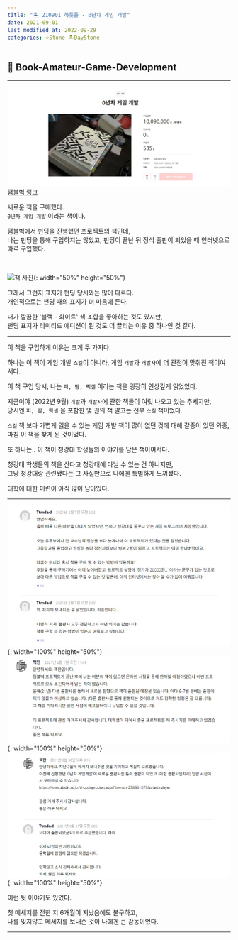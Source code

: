 ```yaml
---
title: "🏝️ 210901 하룻돌 - 0년차 게임 개발"
date: 2021-09-01
last_modified_at: 2022-09-29
categories: ⭐Stone 🏝️DayStone
---
```


## 🗿 Book-Amateur-Game-Development

---

![텀블벅 메인](\assets\img\210901\0000.jpg)
[텀블벅 링크](https://www.tumblbug.com/gamedev0th)

새로운 책을 구매했다.  
`0년차 게임 개발` 이라는 책이다.

텀블벅에서 펀딩을 진행했던 프로젝트의 책인데,  
나는 펀딩을 통해 구입하지는 않았고, 펀딩이 끝난 뒤 정식 출판이 되었을 때 인터넷으로 따로 구입했다.

<br>

![책 사진](\assets\img\210901\0001.jpg){: width="50%" height="50%"}

그래서 그런지 표지가 펀딩 당시와는 많이 다르다.  
개인적으로는 펀딩 때의 표지가 더 마음에 든다.  

내가 깔끔한 '블랙 - 화이트' 색 조합을 좋아하는 것도 있지만,  
펀딩 표지가 리미티드 에디션이 된 것도 더 끌리는 이유 중 하나인 것 같다.

---

이 책을 구입하게 이유는 크게 두 가지다.

하나는 이 책이 게임 개발 `스킬`이 아니라, 게임 `개발`과 `개발자`에 더 관점이 맞춰진 책이여서다.  

이 책 구입 당시, 나는 `피, 땀, 픽셀` 이라는 책을 굉장히 인상깊게 읽었었다.  

지금이야 (2022년 9월) `개발`과 `개발자`에 관한 책들이 여럿 나오고 있는 추세지만,  
당시엔 `피, 땀, 픽셀` 을 포함한 몇 권의 책 말고는 전부 `스킬` 책이었다.  

`스킬` 책 보다 가볍게 읽을 수 있는 게임 개발 책이 많이 없던 것에 대해 갈증이 있던 와중,  
마침 이 책을 찾게 된 것이었다.

또 하나는.. 이 책이 청강대 학생들의 이야기를 담은 책이여서다.

청강대 학생들의 책을 산다고 청강대에 다닐 수 있는 건 아니지만,  
그냥 청강대랑 관련됐다는 그 사실만으로 나에겐 특별하게 느껴졌다.

대학에 대한 미련이 아직 많이 남아있다.

---

![텀블벅 메세지 0](\assets\img\210901\0002.jpg){: width="100%" height="50%"}
![텀블벅 메세지 1](\assets\img\210901\0003.jpg){: width="100%" height="50%"}
![텀블벅 메세지 2](\assets\img\210901\0004.jpg){: width="100%" height="50%"}

이런 뒷 이야기도 있었다.  

첫 메세지를 전한 지 6개월이 지났음에도 불구하고,  
나를 잊지않고 메세지를 보내준 것이 나에겐 큰 감동이었다.

---